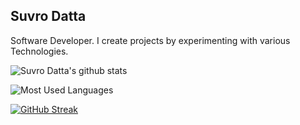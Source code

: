## Suvro Datta

Software Developer. I create projects by experimenting with various Technologies. 

![Suvro Datta's github stats](https://github-readme-stats.vercel.app/api?username=suvrodattamitu&count_private=true)

![Most Used Languages](https://github-readme-stats.vercel.app/api/top-langs/?username=suvrodattamitu&layout=compact)

 [![GitHub Streak](https://github-readme-streak-stats.herokuapp.com/?user=suvrodattamitu&currStreakNum=2FD3EB&fire=pink&sideLabels=F00&theme=nightowl)](https://git.io/streak-stats)

